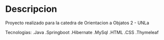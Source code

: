 # Descripcion 

Proyecto realizado para la catedra de Orientacion a Objatos 2 - UNLa

Tecnologias:
.Java
.Springboot
.Hibernate
.MySql
.HTML
.CSS
.Thymeleaf

